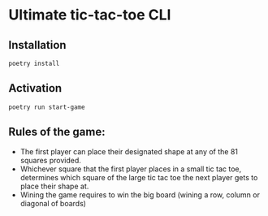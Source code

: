# Ultimate tic-tac-toe CLI
## Installation

<code>poetry install</code>

## Activation

<code>poetry run start-game</code>

## Rules of the game:

 - The first player can place their designated shape at any of the 81 squares provided.
 - Whichever square that the first player places in a small tic tac toe, determines which square of the large tic tac toe the next player gets to place their shape at.
 - Wining the game requires to win the big board (wining a row, column or diagonal of boards)